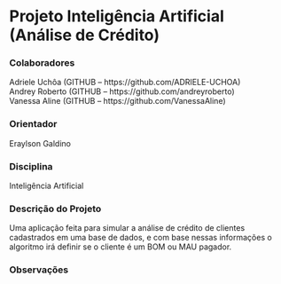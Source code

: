 <h1><b>Projeto Inteligência Artificial (Análise de Crédito)</b></h1>


<h3><b>Colaboradores</b></h3>
<p>
  Adriele Uchôa (GITHUB – https://github.com/ADRIELE-UCHOA)<br />
  Andrey Roberto (GITHUB – https://github.com/andreyroberto)<br />
  Vanessa Aline (GITHUB – https://github.com/VanessaAline)<br />
</p>

<h3><b>Orientador</b></h3>

Eraylson Galdino

<h3><b>Disciplina</b></h3>

Inteligência Artificial

<h3><b>Descrição do Projeto</b></h3>

Uma aplicação feita para simular a análise de crédito de clientes cadastrados em uma base de dados, e com base nessas informações o algoritmo irá definir se o cliente é um BOM ou MAU pagador.

<h3><b>Observações</b></h3>

